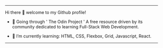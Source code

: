 -------

Hi there :wave: welcome to my Github profile!

- :telescope: Going through ' The Odin Project ' A free resource driven by its community dedicated to learning Full-Stack Web Development.

- :seedling: I’m currently learning: HTML, CSS, Flexbox, Grid, Javascript, React.

-------
